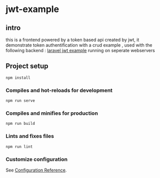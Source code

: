 # jwt-example


## intro

this is a frontend powered by a token based api created by jwt, it demonstrate token authentification with a crud example , used with the following backend : [laravel jwt example](https://github.com/HijenHEK/laravel-jwt-example)  running on seperate webservers 




## Project setup
```
npm install
```

### Compiles and hot-reloads for development
```
npm run serve
```

### Compiles and minifies for production
```
npm run build
```

### Lints and fixes files
```
npm run lint
```

### Customize configuration
See [Configuration Reference](https://cli.vuejs.org/config/).
